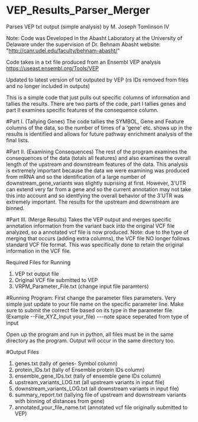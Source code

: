 # VEP_Results_Parser_Merger
Parses VEP txt output (simple analysis)
by M. Joseph Tomlinson IV

Note: Code was Developed in the Abasht Laboratory at the University of 
Delaware under the supervision of Dr. Behnam Abasht website: "http://canr.udel.edu/faculty/behnam-abasht/"

Code takes in a txt file produced from an Ensembl VEP analysis
https://useast.ensembl.org/Tools/VEP

Updated to latest version of txt outputed by VEP (rs IDs removed from files and no longer included in outputs)

This is a simple code that just pulls out specific columns of information and tallies the results. There are two parts of the code,
part I tallies genes and part II examines specific features of the consequence column.

#Part I. (Tallying Genes)
The code tallies the SYMBOL, Gene and Feature columns of the data, so the number of times of a 'gene' etc. shows up in the results 
is identified and allows for future pathway enrichment analysis of the final lists. 

#Part II. (Examining Consequences)
The rest of the program examines the consequences of the data (totals all features) and also examines the overall length of the 
upstream and downstream features of the data. This analysis is extremely important because the data we were examining was produced
from mRNA and so the identification of a large number of downstream_gene_variants was slightly suprising at first. However, 3'UTR can
extend very far from a gene and so the current annotation may not take this into account and so identfying the overall behavior
of the 3'UTR was extremely important. The results for the upstream and downstream are binned.

#Part III. (Merge Results)
Takes the VEP output and merges specific annotation information from the variant back into the original VCF file analyzed, so a annotated 
vcf file is now produced. Note: due to the type of merging that occurs (adding extra columns), the VCF file NO longer follows standard VCF
file format. This was specifically done to retain the original information in the VCF file. 

Required Files for Running
1. VEP txt output file
2. Original VCF file submitted to VEP
2. VRPM_Parameter_File.txt (change input file paramters)

#Running Program:
First change the parameter files parameters. Very simple just update to your file name on the specific parameter line.
Make sure to submit the correct file based on its type in the parameter file. 
(Example    --File_XYZ_Input your_file) ---note space seperated from type of input

Open up the program and run in python, all files must be in the same directory as the program. Output will occur in 
the same directory too. 

#Output Files
1. genes.txt (tally of genes- Symbol column)
2. protein_IDs.txt (tally of Ensemble protein IDs column)
3. ensemble_gene_IDs.txt (tally of ensemble gene IDs column)
4. upstream_variants_LOG.txt (all upstream variants in input file)
5. downstream_variants_LOG.txt (all downstream variants in input file)
6. summary_report.txt (tallying file of upstream and downstream variants with binning of distances from gene)
7. annotated_your_file_name.txt (annotated vcf file originally submitted to VEP)

